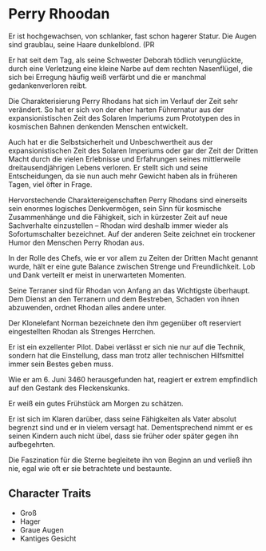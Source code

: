 # Perry Rhoodan
Er ist hochgewachsen, von schlanker, fast schon hagerer Statur. Die Augen sind graublau, seine Haare dunkelblond. (PR

Er hat seit dem Tag, als seine Schwester Deborah tödlich verunglückte, durch eine Verletzung eine kleine Narbe auf dem rechten Nasenflügel, die sich bei Erregung häufig weiß verfärbt und die er manchmal gedankenverloren reibt.

Die Charakterisierung Perry Rhodans hat sich im Verlauf der Zeit sehr verändert. So hat er sich von der eher harten Führernatur aus der expansionistischen Zeit des Solaren Imperiums zum Prototypen des in kosmischen Bahnen denkenden Menschen entwickelt.

Auch hat er die Selbstsicherheit und Unbeschwertheit aus der expansionistischen Zeit des Solaren Imperiums oder gar der Zeit der Dritten Macht durch die vielen Erlebnisse und Erfahrungen seines mittlerweile dreitausendjährigen Lebens verloren. Er stellt sich und seine Entscheidungen, da sie nun auch mehr Gewicht haben als in früheren Tagen, viel öfter in Frage.

Hervorstechende Charaktereigenschaften Perry Rhodans sind einerseits sein enormes logisches Denkvermögen, sein Sinn für kosmische Zusammenhänge und die Fähigkeit, sich in kürzester Zeit auf neue Sachverhalte einzustellen – Rhodan wird deshalb immer wieder als Sofortumschalter bezeichnet. Auf der anderen Seite zeichnet ein trockener Humor den Menschen Perry Rhodan aus.

In der Rolle des Chefs, wie er vor allem zu Zeiten der Dritten Macht genannt wurde, hält er eine gute Balance zwischen Strenge und Freundlichkeit. Lob und Dank verteilt er meist in unerwarteten Momenten.

Seine Terraner sind für Rhodan von Anfang an das Wichtigste überhaupt. Dem Dienst an den Terranern und dem Bestreben, Schaden von ihnen abzuwenden, ordnet Rhodan alles andere unter.

Der Klonelefant Norman bezeichnete den ihm gegenüber oft reserviert eingestellten Rhodan als Strenges Herrchen.

Er ist ein exzellenter Pilot. Dabei verlässt er sich nie nur auf die Technik, sondern hat die Einstellung, dass man trotz aller technischen Hilfsmittel immer sein Bestes geben muss.

Wie er am 6. Juni 3460 herausgefunden hat, reagiert er extrem empfindlich auf den Gestank des Fleckenskunks.

Er weiß ein gutes Frühstück am Morgen zu schätzen.

Er ist sich im Klaren darüber, dass seine Fähigkeiten als Vater absolut begrenzt sind und er in vielem versagt hat. Dementsprechend nimmt er es seinen Kindern auch nicht übel, dass sie früher oder später gegen ihn aufbegehrten.

Die Faszination für die Sterne begleitete ihn von Beginn an und verließ ihn nie, egal wie oft er sie betrachtete und bestaunte.

## Character Traits
* Groß
* Hager
* Graue Augen
* Kantiges Gesicht